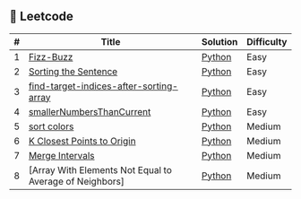 ## 🎲 Leetcode

| # | Title | Solution | Difficulty |
|---| ----- | -------- | ---------- |
| 1 | [Fizz-Buzz](https://leetcode.com/problems/fizz-buzz/) | [Python](./Fizz_Buzz.py) | Easy |
| 2 | [Sorting the Sentence](https://leetcode.com/problems/sorting-the-sentence/) | [Python](./Sorting_the_Sentence.py) | Easy |
| 3 | [find-target-indices-after-sorting-array](https://leetcode.com/problems/find-target-indices-after-sorting-array/) | [Python](./targetIndices.py) | Easy |
| 4 | [smallerNumbersThanCurrent](https://leetcode.com/problems/smaller-numbers-than-current/) | [Python](./smallerNumbersThanCurrent.py) | Easy |
| 5 | [sort colors](https://leetcode.com/problems/sort-colors/) | [Python](./sort_colors.py) | Medium |
| 6 | [K Closest Points to Origin](https://leetcode.com/problems/k-closest-points-to-origin/) | [Python](./kClosest.py) | Medium |
| 7 | [Merge Intervals](https://leetcode.com/problems/merge-intervals/) | [Python](./merge.py) | Medium |
| 8 | [Array With Elements Not Equal to Average of Neighbors] | [Python](./arrayWithElementsNotEqualToAverageOfNeighbors.py) | Medium |